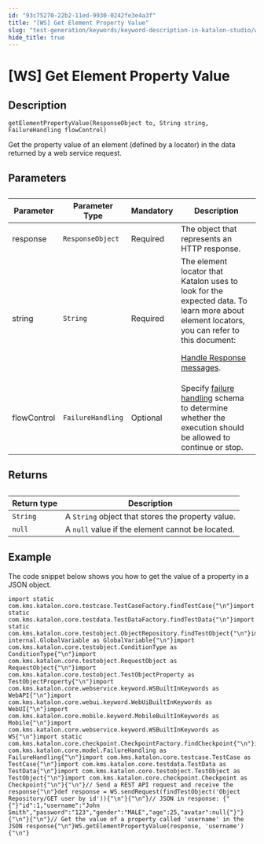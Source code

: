 ```yaml
---
id: "93c75270-22b2-11ed-9930-0242fe3e4a3f"
title: "[WS] Get Element Property Value"
slug: "test-generation/keywords/keyword-description-in-katalon-studio/web-service-keywords/ws-get-element-property-value"
hide_title: true
---
```


# <a id="concept-636" class="anchor_top_offset"/><a id="ariaid-title1" class="anchor_top_offset"/>[WS] Get Element Property Value


## Description

                        
<p xmlns="http://www.w3.org/1999/xhtml" className="p"><code className="ph codeph">getElementPropertyValue(ResponseObject to, String string, FailureHandling flowControl)</code></p> 
<p xmlns="http://www.w3.org/1999/xhtml" className="p">Get the property value of an element (defined by a locator) in the data returned by a web service request.</p> 
        

## Parameters

                        
<table xmlns="http://www.w3.org/1999/xhtml" className="table"><caption /><colgroup><col /><col /><col /><col /></colgroup><thead className="thead"><tr className><th className="entry anchor_top_offset" id="concept-636__entry__1">Parameter</th><th className="entry anchor_top_offset" id="concept-636__entry__2">Parameter Type</th><th className="entry anchor_top_offset" id="concept-636__entry__3">Mandatory</th><th className="entry anchor_top_offset" id="concept-636__entry__4">Description</th></tr></thead><tbody className="tbody"><tr className><td className="entry" headers="concept-636__entry__1 concept-636__entry__2 concept-636__entry__3 concept-636__entry__4 ">response</td><td className="entry" headers="concept-636__entry__1 concept-636__entry__2 concept-636__entry__3 concept-636__entry__4 "><code className="ph codeph">ResponseObject</code></td><td className="entry" headers="concept-636__entry__1 concept-636__entry__2 concept-636__entry__3 concept-636__entry__4 ">Required</td><td className="entry" headers="concept-636__entry__1 concept-636__entry__2 concept-636__entry__3 concept-636__entry__4 ">The object that represents  an HTTP response.</td></tr><tr className><td className="entry" headers="concept-636__entry__1 concept-636__entry__2 concept-636__entry__3 concept-636__entry__4 ">string</td><td className="entry" headers="concept-636__entry__1 concept-636__entry__2 concept-636__entry__3 concept-636__entry__4 "><code className="ph codeph">String</code></td><td className="entry" headers="concept-636__entry__1 concept-636__entry__2 concept-636__entry__3 concept-636__entry__4 ">Required</td><td className="entry" headers="concept-636__entry__1 concept-636__entry__2 concept-636__entry__3 concept-636__entry__4 ">The element locator that Katalon uses to look for the expected data. To learn more about element locators, you can refer to this document: <p className="p"><a className="xref" href="/docs/test-generation/test-objects/api-test-objects/handle-response-messages-in-katalon-studio">Handle Response messages</a>.</p></td></tr><tr className><td className="entry" headers="concept-636__entry__1 concept-636__entry__2 concept-636__entry__3 concept-636__entry__4 ">flowControl</td><td className="entry" headers="concept-636__entry__1 concept-636__entry__2 concept-636__entry__3 concept-636__entry__4 "><code className="ph codeph">FailureHandling</code></td><td className="entry" headers="concept-636__entry__1 concept-636__entry__2 concept-636__entry__3 concept-636__entry__4 ">Optional</td><td className="entry" headers="concept-636__entry__1 concept-636__entry__2 concept-636__entry__3 concept-636__entry__4 ">Specify <a className="xref" href="/docs/test-maintenance/configure-failure-handling-settings-in-katalon-studio">failure handling</a> schema to determine whether the execution should be allowed to continue or stop.</td></tr></tbody></table> 
        

## Returns

<div xmlns="http://www.w3.org/1999/xhtml" className="p"><table className="table"><caption /><colgroup><col style={{width: '50%'}} /><col style={{width: '50%'}} /></colgroup><thead className="thead"><tr className><th className="entry anchor_top_offset" id="concept-636__entry__17">Return type</th><th className="entry anchor_top_offset" id="concept-636__entry__18">Description</th></tr></thead><tbody className="tbody"><tr className><td className="entry" headers="concept-636__entry__17 concept-636__entry__18 "><code className="ph codeph">String</code></td><td className="entry" headers="concept-636__entry__17 concept-636__entry__18 ">A <code className="ph codeph">String</code> object that stores the property value.</td></tr><tr className><td className="entry" headers="concept-636__entry__17 concept-636__entry__18 "><code className="ph codeph">null</code></td><td className="entry" headers="concept-636__entry__17 concept-636__entry__18 ">A <code className="ph codeph">null</code> value if the element cannot be located.</td></tr></tbody></table> </div>

## Example

<p xmlns="http://www.w3.org/1999/xhtml" className="p">The code snippet below shows you how to get the value of a  property in a JSON object.</p> 
<div xmlns="http://www.w3.org/1999/xhtml" className="p"><pre className="pre codeblock"><code>import static com.kms.katalon.core.testcase.TestCaseFactory.findTestCase{"\n"}import static com.kms.katalon.core.testdata.TestDataFactory.findTestData{"\n"}import static com.kms.katalon.core.testobject.ObjectRepository.findTestObject{"\n"}import internal.GlobalVariable as GlobalVariable{"\n"}import com.kms.katalon.core.testobject.ConditionType as ConditionType{"\n"}import com.kms.katalon.core.testobject.RequestObject as RequestObject{"\n"}import com.kms.katalon.core.testobject.TestObjectProperty as TestObjectProperty{"\n"}import com.kms.katalon.core.webservice.keyword.WSBuiltInKeywords as WebAPI{"\n"}import com.kms.katalon.core.webui.keyword.WebUiBuiltInKeywords as WebUI{"\n"}import com.kms.katalon.core.mobile.keyword.MobileBuiltInKeywords as Mobile{"\n"}import com.kms.katalon.core.webservice.keyword.WSBuiltInKeywords as WS{"\n"}import static com.kms.katalon.core.checkpoint.CheckpointFactory.findCheckpoint{"\n"}import com.kms.katalon.core.model.FailureHandling as FailureHandling{"\n"}import com.kms.katalon.core.testcase.TestCase as TestCase{"\n"}import com.kms.katalon.core.testdata.TestData as TestData{"\n"}import com.kms.katalon.core.testobject.TestObject as TestObject{"\n"}import com.kms.katalon.core.checkpoint.Checkpoint as Checkpoint{"\n"}{"\n"}// Send a REST API request and receive the response{"\n"}def response = WS.sendRequest(findTestObject('Object Repository/GET user by id')){"\n"}{"\n"}// JSON in response: {"{"}"id":1,"username":"John Smith","password":"123","gender":"MALE","age":25,"avatar":null{"}"}{"\n"}{"\n"}// Get the value of a property called 'username' in the JSON response{"\n"}WS.getElementPropertyValue(response, 'username'){"\n"}</code></pre></div>
